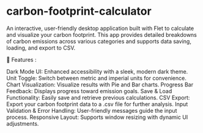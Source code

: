 # carbon-footprint-calculator

An interactive, user-friendly desktop application built with Flet to calculate and visualize your carbon footprint. This app provides detailed breakdowns of carbon emissions across various categories and supports data saving, loading, and export to CSV.

🚀 Features :

Dark Mode UI: Enhanced accessibility with a sleek, modern dark theme.
Unit Toggle: Switch between metric and imperial units for convenience.
Chart Visualization: Visualize results with Pie and Bar charts.
Progress Bar Feedback: Displays progress toward emission goals.
Save & Load Functionality: Easily save and retrieve previous calculations.
CSV Export: Export your carbon footprint data to a .csv file for further analysis.
Input Validation & Error Handling: User-friendly messages guide the input process.
Responsive Layout: Supports window resizing with dynamic UI adjustments.

